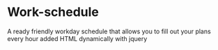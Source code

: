# Work-schedule

A ready friendly workday schedule that allows you to fill out your plans every hour added HTML dynamically with jquery
